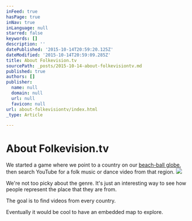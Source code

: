 ```yaml
---
inFeed: true
hasPage: true
inNav: true
inLanguage: null
starred: false
keywords: []
description: ''
datePublished: '2015-10-14T20:59:20.125Z'
dateModified: '2015-10-14T20:59:09.285Z'
title: About Folkevision.tv
sourcePath: _posts/2015-10-14-about-folkevisiontv.md
published: true
authors: []
publisher:
  name: null
  domain: null
  url: null
  favicon: null
url: about-folkevisiontv/index.html
_type: Article

---
```

# About Folkevision.tv

We started a game where we point to a country on our [beach-ball globe][0], then search YouTube for a folk music or dance video from that region.
![](https://the-grid-user-content.s3-us-west-2.amazonaws.com/dc324f21-d277-4e78-a775-bbff689a4ac6.jpg)

We're not too picky about the genre. It's just an interesting way to see how people represent the place that they are from.

The goal is to find videos from every country.

Eventually it would be cool to have an embedded map to explore.

[0]: http://amzn.com/B002GTVEZS